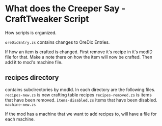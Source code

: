 # What  does the Creeper Say - CraftTweaker Script

How scripts is organized.

`oreDicEntry.zs` contains changes to OreDic Entries.

If how an item is crafted is changed. First remove it's recipe in it's modID file for that. Make a note there on how the item  will  now be crafted. Then add it to mod's machine file.

## recipes directory

contains subdirectories by modId.
In each directory are the following files.
`recipes-new.zs` is new crafting table recipes
`recipes-removed.zs` is items that have  been removed.
`items-disabled.zs`  items that have been disabled.
`machine-new.zs`

If the mod has a machine that we want to add recipes to, will have a file for each machine.
